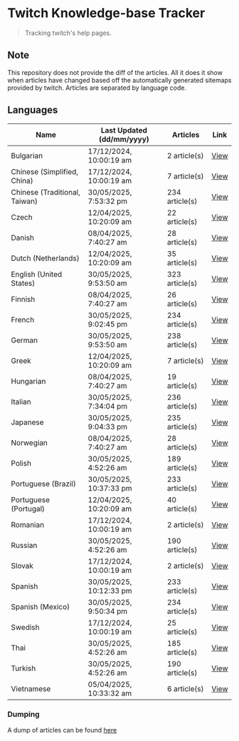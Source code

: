 # Twitch Knowledge-base Tracker
> Tracking twitch's help pages. 

## Note
This repository does not provide the diff of the articles. All it does it show when articles have changed based
off the automatically generated sitemaps provided by twitch. Articles are separated by language code.

## Languages

| Name                          | Last Updated (dd/mm/yyyy) | Articles       | Link                   |
|-------------------------------|---------------------------|----------------|------------------------|
| Bulgarian                     | 17/12/2024, 10:00:19 am   | 2 article(s)   | [View](docs/bg.md)     |
| Chinese (Simplified, China)   | 17/12/2024, 10:00:19 am   | 7 article(s)   | [View](docs/zh_CN.md)  |
| Chinese (Traditional, Taiwan) | 30/05/2025, 7:53:32 pm    | 234 article(s) | [View](docs/zh_TW.md)  |
| Czech                         | 12/04/2025, 10:20:09 am   | 22 article(s)  | [View](docs/cs.md)     |
| Danish                        | 08/04/2025, 7:40:27 am    | 28 article(s)  | [View](docs/da.md)     |
| Dutch (Netherlands)           | 12/04/2025, 10:20:09 am   | 35 article(s)  | [View](docs/nl_NL.md)  |
| English (United States)       | 30/05/2025, 9:53:50 am    | 323 article(s) | [View](docs/en_US.md)  |
| Finnish                       | 08/04/2025, 7:40:27 am    | 26 article(s)  | [View](docs/fi.md)     |
| French                        | 30/05/2025, 9:02:45 pm    | 234 article(s) | [View](docs/fr.md)     |
| German                        | 30/05/2025, 9:53:50 am    | 238 article(s) | [View](docs/de.md)     |
| Greek                         | 12/04/2025, 10:20:09 am   | 7 article(s)   | [View](docs/el.md)     |
| Hungarian                     | 08/04/2025, 7:40:27 am    | 19 article(s)  | [View](docs/hu.md)     |
| Italian                       | 30/05/2025, 7:34:04 pm    | 236 article(s) | [View](docs/it.md)     |
| Japanese                      | 30/05/2025, 9:04:33 pm    | 235 article(s) | [View](docs/ja.md)     |
| Norwegian                     | 08/04/2025, 7:40:27 am    | 28 article(s)  | [View](docs/no.md)     |
| Polish                        | 30/05/2025, 4:52:26 am    | 189 article(s) | [View](docs/pl.md)     |
| Portuguese (Brazil)           | 30/05/2025, 10:37:33 pm   | 233 article(s) | [View](docs/pt_BR.md)  |
| Portuguese (Portugal)         | 12/04/2025, 10:20:09 am   | 40 article(s)  | [View](docs/pt_PT.md)  |
| Romanian                      | 17/12/2024, 10:00:19 am   | 2 article(s)   | [View](docs/ro.md)     |
| Russian                       | 30/05/2025, 4:52:26 am    | 190 article(s) | [View](docs/ru.md)     |
| Slovak                        | 17/12/2024, 10:00:19 am   | 2 article(s)   | [View](docs/sk.md)     |
| Spanish                       | 30/05/2025, 10:12:33 pm   | 233 article(s) | [View](docs/es.md)     |
| Spanish (Mexico)              | 30/05/2025, 9:50:34 pm    | 234 article(s) | [View](docs/es_MX.md)  |
| Swedish                       | 17/12/2024, 10:00:19 am   | 25 article(s)  | [View](docs/sv.md)     |
| Thai                          | 30/05/2025, 4:52:26 am    | 185 article(s) | [View](docs/th.md)     |
| Turkish                       | 30/05/2025, 4:52:26 am    | 190 article(s) | [View](docs/tr.md)     |
| Vietnamese                    | 05/04/2025, 10:33:32 am   | 6 article(s)   | [View](docs/vi.md)     |

### Dumping
A dump of articles can be found [here](docs/RAW.md)